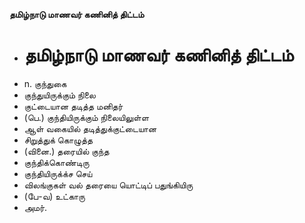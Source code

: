 **தமிழ்நாடு மாணவர் கணினித் திட்டம்**
- # தமிழ்நாடு மாணவர் கணினித் திட்டம்
- n. குந்துகை
- குந்துயிருக்கும் நிலை
- குட்டையான தடித்த மனிதர்
- (பெ.) குந்தியிருக்கும் நிலையிலுள்ள
- ஆள் வகையில் தடித்துக்குட்டையான
- சிறுத்துக் கொழுத்த
- (வினை.) தரையில் குந்த
- குந்திக்கொண்டிரு
- குந்தியிருக்க்ச செய்
- விலங்குகள் வல் தரையை யொட்டிப் பதுங்கியிரு
- (பே-வ) உட்காரு
- அமர்.

